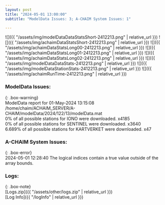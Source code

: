 ```yaml
---
layout: post
title: "2024-05-01 13:00:00"
subtitle: "ModelData Issues: 3; A-CHAIM System Issues: 1"

---
```


![]({{ "/assets/img/modelDataDataStatsShort-2412213.png" | relative_url }})
![]({{ "/assets/img/achaimDataStatsShort-2412213.png" | relative_url }})
![]({{ "/assets/img/achaimDataStatsLong00-2412213.png" | relative_url }})
![]({{ "/assets/img/achaimDataStatsLong01-2412213.png" | relative_url }})
![]({{ "/assets/img/achaimDataStatsLong02-2412213.png" | relative_url }})
![]({{ "/assets/img/modelDataDataStats-2412213.png" | relative_url }})
![]({{ "/assets/img/modelDataStationStats-2412213.png" | relative_url }})
![]({{ "/assets/img/achaimRunTime-2412213.png" | relative_url }})


### ModelData Issues:  
  
{: .box-warning}  
 ModelData report for 01-May-2024 13:15:08   
 /home/chaim/ACHAIM_SERVER/A-CHAIM/modelData/2024/122/13/modelData.mat   
 0% of all possible stations for IONO were downloaded. x4185   
 0% of all possible stations for SENTINEL were downloaded. x3640   
 6.689% of all possible stations for KARTVERKET were downloaded. x47   
  
### A-CHAIM System Issues:  
  
{: .box-error}  
2024-05-01 12:28:40 The logical indices contain a true value outside of the array bounds.  

### Logs:  
  
{: .box-note}  
[Logs.zip]({{ "/assets/other/logs.zip" | relative_url }})  
[Log Info]({{ "/logInfo" | relative_url }})  
